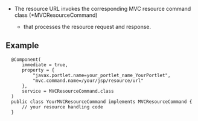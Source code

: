 - The resource URL invokes the corresponding MVC resource command class (*MVCResourceCommand) 

  - that processes the resource request and response.


## Example

      @Component(
          immediate = true,
          property = {
              "javax.portlet.name=your_portlet_name_YourPortlet",
              "mvc.command.name=/your/jsp/resource/url"
          },
          service = MVCResourceCommand.class
      )
      public class YourMVCResourceCommand implements MVCResourceCommand {
          // your resource handling code
      }

